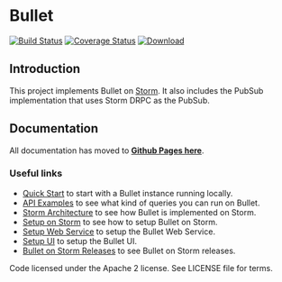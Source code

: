 # Bullet

[![Build Status](https://travis-ci.org/bullet-db/bullet-storm.svg?branch=master)](https://travis-ci.org/bullet-db/bullet-storm) [![Coverage Status](https://coveralls.io/repos/github/bullet-db/bullet-storm/badge.svg?branch=master)](https://coveralls.io/github/bullet-db/bullet-storm?branch=master) [![Download](https://api.bintray.com/packages/yahoo/maven/bullet-storm/images/download.svg) ](https://bintray.com/yahoo/maven/bullet-storm/_latestVersion)

## Introduction

This project implements Bullet on [Storm](http://storm.apache.org). It also includes the PubSub implementation that uses Storm DRPC as the PubSub.

## Documentation

All documentation has moved to **[Github Pages here](https://bullet-db.github.io)**.

### Useful links

* [Quick Start](https://bullet-db.github.io/quick-start/) to start with a Bullet instance running locally.
* [API Examples](https://bullet-db.github.io/ws/examples/) to see what kind of queries you can run on Bullet.
* [Storm Architecture](https://bullet-db.github.io/backend/storm-architecture/) to see how Bullet is implemented on Storm.
* [Setup on Storm](https://bullet-db.github.io/backend/storm-setup/) to see how to setup Bullet on Storm.
* [Setup Web Service](https://bullet-db.github.io/ws/setup/) to setup the Bullet Web Service.
* [Setup UI](https://bullet-db.github.io/ui/setup/) to setup the Bullet UI.
* [Bullet on Storm Releases](https://bullet-db.github.io/releases/#bullet-storm) to see Bullet on Storm releases.

Code licensed under the Apache 2 license. See LICENSE file for terms.
